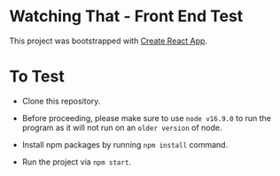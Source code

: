 # Watching That - Front End Test

This project was bootstrapped with [Create React App](https://github.com/facebook/create-react-app).

# To Test

- Clone this repository.

- Before proceeding, please make sure to use `node v16.9.0` to run the program as it will not run on an `older version` of node.

- Install npm packages by running `npm install` command.

- Run the project via `npm start`.